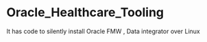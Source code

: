 # Oracle_Healthcare_Tooling
It has code to silently install Oracle FMW , Data integrator over Linux 
